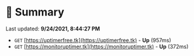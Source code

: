 # 📖 Summary
Last updated: **9/24/2021, 8:44:27 PM**

- `GET` [https://uptimerfree.tk](https://uptimerfree.tk) - **Up** (957ms)
- `GET` [https://monitoruptimer.tk](https://monitoruptimer.tk) - **Up** (372ms)
